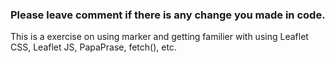 ### Please leave comment if there is any change you made in code.
This is a exercise on using marker and getting familier with using Leaflet CSS, Leaflet JS, PapaPrase, fetch(), etc.
